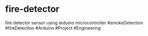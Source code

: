# fire-detector
fire detector sensor using arduino microcontroller #smokeDetection #fireDetection #Arduino #Project #Engineering
